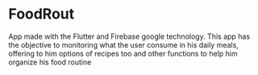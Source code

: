 # FoodRout
 App made with the Flutter and Firebase google technology. This app has the objective to monitoring what the user consume in  his daily meals, offering to him options of recipes too and other functions to help him organize his food routine
